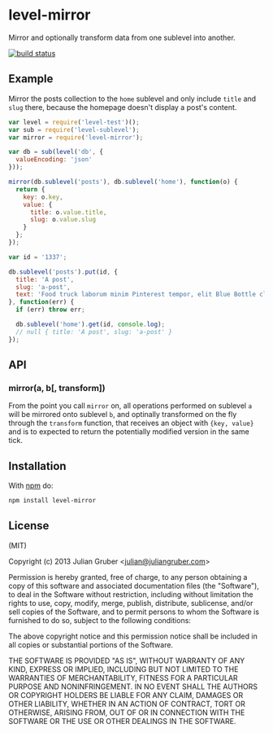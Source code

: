 
# level-mirror

Mirror and optionally transform data from one sublevel into another.

[![build status](https://secure.travis-ci.org/juliangruber/level-mirror.png)](http://travis-ci.org/juliangruber/level-mirror)

## Example

Mirror the posts collection to the `home` sublevel and only include `title`
and `slug` there, because the homepage doesn't display a post's content.

```js
var level = require('level-test')();
var sub = require('level-sublevel');
var mirror = require('level-mirror');

var db = sub(level('db', {
  valueEncoding: 'json'
}));

mirror(db.sublevel('posts'), db.sublevel('home'), function(o) {
  return {
    key: o.key,
    value: {
      title: o.value.title,
      slug: o.value.slug
    }
  };
});

var id = '1337';

db.sublevel('posts').put(id, {
  title: 'A post',
  slug: 'a-post',
  text: 'Food truck laborum minim Pinterest tempor, elit Blue Bottle cliche tofu deep v officia. Sartorial consectetur cillum, in nesciunt McSweeney\'s consequat adipisicing +1 fanny pack letterpress PBR elit. Church-key Banksy actually, retro squid bicycle rights pork belly accusamus. Sed irure Schlitz Helvetica freegan vegan, pork belly sriracha pug synth consectetur laboris +1 bespoke. Ut sapiente American Apparel, do eu swag dolore 90\'s PBR seitan scenester umami blog. Fashion axe ut occaecat vinyl sunt. Chillwave proident consequat ugh commodo American Apparel YOLO, PBR Carles adipisicing culpa.'
}, function(err) {
  if (err) throw err;

  db.sublevel('home').get(id, console.log);
  // null { title: 'A post', slug: 'a-post' }
});
```

## API

### mirror(a, b[, transform])

From the point you call `mirror` on, all operations performed on sublevel `a`
will be mirrored onto sublevel `b`, and optinally transformed on the fly
through the `transform` function, that receives an object with `{key, value}`
and is to expected to return the potentially modified version in the same tick.

## Installation

With [npm](https://npmjs.org) do:

```bash
npm install level-mirror
```

## License

(MIT)

Copyright (c) 2013 Julian Gruber &lt;julian@juliangruber.com&gt;

Permission is hereby granted, free of charge, to any person obtaining a copy of
this software and associated documentation files (the "Software"), to deal in
the Software without restriction, including without limitation the rights to
use, copy, modify, merge, publish, distribute, sublicense, and/or sell copies
of the Software, and to permit persons to whom the Software is furnished to do
so, subject to the following conditions:

The above copyright notice and this permission notice shall be included in all
copies or substantial portions of the Software.

THE SOFTWARE IS PROVIDED "AS IS", WITHOUT WARRANTY OF ANY KIND, EXPRESS OR
IMPLIED, INCLUDING BUT NOT LIMITED TO THE WARRANTIES OF MERCHANTABILITY,
FITNESS FOR A PARTICULAR PURPOSE AND NONINFRINGEMENT. IN NO EVENT SHALL THE
AUTHORS OR COPYRIGHT HOLDERS BE LIABLE FOR ANY CLAIM, DAMAGES OR OTHER
LIABILITY, WHETHER IN AN ACTION OF CONTRACT, TORT OR OTHERWISE, ARISING FROM,
OUT OF OR IN CONNECTION WITH THE SOFTWARE OR THE USE OR OTHER DEALINGS IN THE
SOFTWARE.
